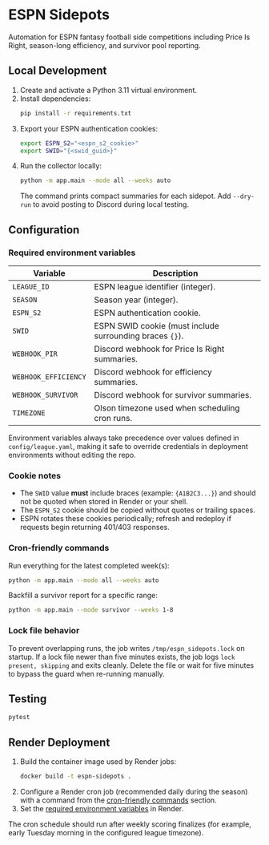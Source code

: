 # ESPN Sidepots

Automation for ESPN fantasy football side competitions including Price Is Right, season-long efficiency, and survivor pool reporting.

## Local Development

1. Create and activate a Python 3.11 virtual environment.
2. Install dependencies:
   ```bash
   pip install -r requirements.txt
   ```
3. Export your ESPN authentication cookies:
   ```bash
   export ESPN_S2="<espn_s2_cookie>"
   export SWID="{<swid_guid>}"
   ```
4. Run the collector locally:
   ```bash
   python -m app.main --mode all --weeks auto
   ```
   The command prints compact summaries for each sidepot. Add `--dry-run` to avoid posting to Discord during local testing.

## Configuration

### Required environment variables

| Variable | Description |
| --- | --- |
| `LEAGUE_ID` | ESPN league identifier (integer). |
| `SEASON` | Season year (integer). |
| `ESPN_S2` | ESPN authentication cookie. |
| `SWID` | ESPN SWID cookie (must include surrounding braces `{}`). |
| `WEBHOOK_PIR` | Discord webhook for Price Is Right summaries. |
| `WEBHOOK_EFFICIENCY` | Discord webhook for efficiency summaries. |
| `WEBHOOK_SURVIVOR` | Discord webhook for survivor summaries. |
| `TIMEZONE` | Olson timezone used when scheduling cron runs. |

Environment variables always take precedence over values defined in `config/league.yaml`, making it safe to override credentials in deployment environments without editing the repo.

### Cookie notes

- The `SWID` value **must** include braces (example: `{A1B2C3...}`) and should not be quoted when stored in Render or your shell.
- The `ESPN_S2` cookie should be copied without quotes or trailing spaces.
- ESPN rotates these cookies periodically; refresh and redeploy if requests begin returning 401/403 responses.

### Cron-friendly commands

Run everything for the latest completed week(s):

```bash
python -m app.main --mode all --weeks auto
```

Backfill a survivor report for a specific range:

```bash
python -m app.main --mode survivor --weeks 1-8
```

### Lock file behavior

To prevent overlapping runs, the job writes `/tmp/espn_sidepots.lock` on startup. If a lock file newer than five minutes exists, the job logs `lock present, skipping` and exits cleanly. Delete the file or wait for five minutes to bypass the guard when re-running manually.

## Testing

```bash
pytest
```

## Render Deployment

1. Build the container image used by Render jobs:
   ```bash
   docker build -t espn-sidepots .
   ```
2. Configure a Render cron job (recommended daily during the season) with a command from the [cron-friendly commands](#cron-friendly-commands) section.
3. Set the [required environment variables](#required-environment-variables) in Render.

The cron schedule should run after weekly scoring finalizes (for example, early Tuesday morning in the configured league timezone).
